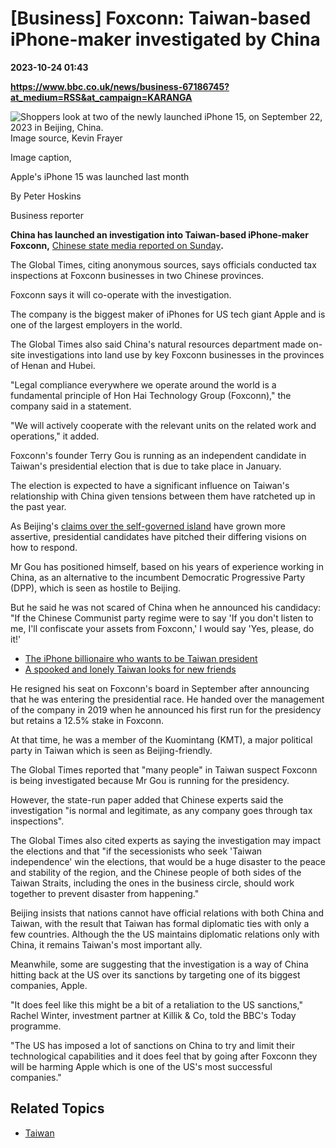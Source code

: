# [Business] Foxconn: Taiwan-based iPhone-maker investigated by China

**2023-10-24 01:43**

**https://www.bbc.co.uk/news/business-67186745?at_medium=RSS&at_campaign=KARANGA**

![Shoppers look at two of the newly launched iPhone 15, on September 22, 2023 in Beijing, China.](https://ichef.bbci.co.uk/news/976/cpsprodpb/703A/production/_131503782_gettyimages-1695021612.jpg)Image source, Kevin Frayer

Image caption,

Apple's iPhone 15 was launched last month

By Peter Hoskins

Business reporter

**China has launched an investigation into Taiwan-based iPhone-maker Foxconn,** [Chinese state media reported on Sunday](https://www.globaltimes.cn/page/202310/1300340.shtml)**.**

The Global Times, citing anonymous sources, says officials conducted tax inspections at Foxconn businesses in two Chinese provinces.

Foxconn says it will co-operate with the investigation.

The company is the biggest maker of iPhones for US tech giant Apple and is one of the largest employers in the world.

The Global Times also said China's natural resources department made on-site investigations into land use by key Foxconn businesses in the provinces of Henan and Hubei.

"Legal compliance everywhere we operate around the world is a fundamental principle of Hon Hai Technology Group (Foxconn)," the company said in a statement.

"We will actively cooperate with the relevant units on the related work and operations," it added.

Foxconn's founder Terry Gou is running as an independent candidate in Taiwan's presidential election that is due to take place in January.

The election is expected to have a significant influence on Taiwan's relationship with China given tensions between them have ratcheted up in the past year.

As Beijing's [claims over the self-governed island](https://www.bbc.com/news/world-asia-16164639) have grown more assertive, presidential candidates have pitched their differing visions on how to respond.

Mr Gou has positioned himself, based on his years of experience working in China, as an alternative to the incumbent Democratic Progressive Party (DPP), which is seen as hostile to Beijing.

But he said he was not scared of China when he announced his candidacy: "If the Chinese Communist party regime were to say 'If you don't listen to me, I'll confiscate your assets from Foxconn,' I would say 'Yes, please, do it!'

*   [The iPhone billionaire who wants to be Taiwan president](https://www.bbc.co.uk/news/world-asia-66639012)
*   [A spooked and lonely Taiwan looks for new friends](https://www.bbc.co.uk/news/world-asia-67063197)

He resigned his seat on Foxconn's board in September after announcing that he was entering the presidential race. He handed over the management of the company in 2019 when he announced his first run for the presidency but retains a 12.5% stake in Foxconn.

At that time, he was a member of the Kuomintang (KMT), a major political party in Taiwan which is seen as Beijing-friendly.

The Global Times reported that "many people" in Taiwan suspect Foxconn is being investigated because Mr Gou is running for the presidency.

However, the state-run paper added that Chinese experts said the investigation "is normal and legitimate, as any company goes through tax inspections".

The Global Times also cited experts as saying the investigation may impact the elections and that "if the secessionists who seek 'Taiwan independence' win the elections, that would be a huge disaster to the peace and stability of the region, and the Chinese people of both sides of the Taiwan Straits, including the ones in the business circle, should work together to prevent disaster from happening."

Beijing insists that nations cannot have official relations with both China and Taiwan, with the result that Taiwan has formal diplomatic ties with only a few countries. Although the the US maintains diplomatic relations only with China, it remains Taiwan's most important ally.

Meanwhile, some are suggesting that the investigation is a way of China hitting back at the US over its sanctions by targeting one of its biggest companies, Apple.

"It does feel like this might be a bit of a retaliation to the US sanctions," Rachel Winter, investment partner at Killik & Co, told the BBC's Today programme.

"The US has imposed a lot of sanctions on China to try and limit their technological capabilities and it does feel that by going after Foxconn they will be harming Apple which is one of the US's most successful companies."

Related Topics
--------------

*   [Taiwan](https://www.bbc.co.uk/news/topics/cg41ylwvw2qt)